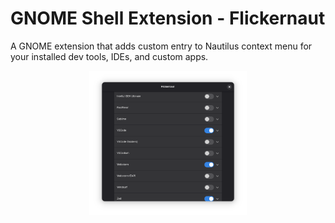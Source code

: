 # GNOME Shell Extension - Flickernaut

A GNOME extension that adds custom entry to Nautilus context menu for your installed dev tools, IDEs, and custom apps.

<p align="center">
    <img src="assets/preview1.png" alt="Flickernaut Preview" width="50%" />
</p>
